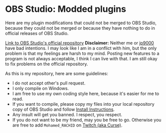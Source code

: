 # OBS Studio: Modded plugins
Here are my plugin modifications that could not be merged to OBS Studio, because they could not be merged or because they have nothing to do in official releases of OBS Studio.

[Link to OBS Studio's official repository](https://github.com/jp9000/obs-studio/)
**Disclaimer:** Neither me or [jp9000](https://github.com/jp9000) have bad intentions. I may look like I am in a conflict with him, but the only problem is that my feelings are harsh to my mind. Posting new features to a program is not always acceptable, I think I can live with that. I am still okay to fix problems on the official repository.

As this is my repository, here are some guidelines:
- I do not accept other's pull request.
- I only compile on Windows.
- I am free to use my own coding style here, because it's easier for me to read.
- If you want to compile, please copy my files into your local repository copy of OBS Studio and follow [Install Instructions](https://github.com/jp9000/obs-studio/wiki/install-instructions).
- Any insult will get you banned. I respect, you respect.
- If you do not want to be my friend, may you be free to go. Otherwise you are free to add `Mohamed_RACHID` on [Twitch (aka Curse)](https://app.twitch.tv/).
